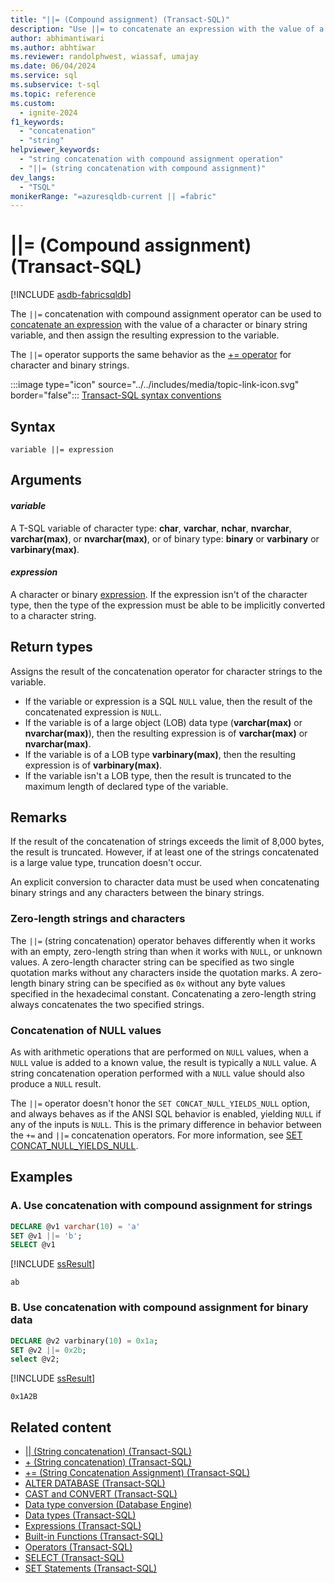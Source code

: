 ```yaml
---
title: "||= (Compound assignment) (Transact-SQL)"
description: "Use ||= to concatenate an expression with the value of a character or binary string variable, and assign the resulting expression to the variable."
author: abhimantiwari
ms.author: abhtiwar
ms.reviewer: randolphwest, wiassaf, umajay
ms.date: 06/04/2024
ms.service: sql
ms.subservice: t-sql
ms.topic: reference
ms.custom:
  - ignite-2024
f1_keywords:
  - "concatenation"
  - "string"
helpviewer_keywords:
  - "string concatenation with compound assignment operation"
  - "||= (string concatenation with compound assignment)"
dev_langs:
  - "TSQL"
monikerRange: "=azuresqldb-current || =fabric"
---
```


# ||= (Compound assignment) (Transact-SQL)

[!INCLUDE [asdb-fabricsqldb](../../includes/applies-to-version/asdb-fabricsqldb.md)]

The `||=` concatenation with compound assignment operator can be used to [concatenate an expression](string-concatenation-pipes-transact-sql.md) with the value of a character or binary string variable, and then assign the resulting expression to the variable.

The `||=` operator supports the same behavior as the [+= operator](string-concatenation-equal-transact-sql.md) for character and binary strings.

:::image type="icon" source="../../includes/media/topic-link-icon.svg" border="false"::: [Transact-SQL syntax conventions](../../t-sql/language-elements/transact-sql-syntax-conventions-transact-sql.md)

## Syntax

```syntaxsql
variable ||= expression
```

## Arguments

#### *variable*

A T-SQL variable of character type: **char**, **varchar**, **nchar**, **nvarchar**, **varchar(max)**, or **nvarchar(max)**, or of binary type: **binary** or **varbinary** or **varbinary(max)**.

#### *expression*

A character or binary [expression](expressions-transact-sql.md). If the expression isn't of the character type, then the type of the expression must be able to be implicitly converted to a character string.

## Return types

Assigns the result of the concatenation operator for character strings to the variable.

- If the variable or expression is a SQL `NULL` value, then the result of the concatenated expression is `NULL`.
- If the variable is of a large object (LOB) data type (**varchar(max)** or **nvarchar(max)**), then the resulting expression is of **varchar(max)** or **nvarchar(max)**.
- If the variable is of a LOB type **varbinary(max)**, then the resulting expression is of **varbinary(max)**.
- If the variable isn't a LOB type, then the result is truncated to the maximum length of declared type of the variable.

## Remarks

If the result of the concatenation of strings exceeds the limit of 8,000 bytes, the result is truncated. However, if at least one of the strings concatenated is a large value type, truncation doesn't occur.

An explicit conversion to character data must be used when concatenating binary strings and any characters between the binary strings.

### Zero-length strings and characters

The `||=` (string concatenation) operator behaves differently when it works with an empty, zero-length string than when it works with `NULL`, or unknown values. A zero-length character string can be specified as two single quotation marks without any characters inside the quotation marks. A zero-length binary string can be specified as `0x` without any byte values specified in the hexadecimal constant. Concatenating a zero-length string always concatenates the two specified strings.

### Concatenation of NULL values

As with arithmetic operations that are performed on `NULL` values, when a `NULL` value is added to a known value, the result is typically a `NULL` value. A string concatenation operation performed with a `NULL` value should also produce a `NULL` result.

The `||=` operator doesn't honor the `SET CONCAT_NULL_YIELDS_NULL` option, and always behaves as if the ANSI SQL behavior is enabled, yielding `NULL` if any of the inputs is `NULL`. This is the primary difference in behavior between the `+=` and `||=` concatenation operators. For more information, see [SET CONCAT_NULL_YIELDS_NULL](../statements/set-concat-null-yields-null-transact-sql.md).

## Examples

### A. Use concatenation with compound assignment for strings

```sql
DECLARE @v1 varchar(10) = 'a'
SET @v1 ||= 'b';
SELECT @v1
```

[!INCLUDE [ssResult](../../includes/ssresult-md.md)]

```output
ab
```

### B. Use concatenation with compound assignment for binary data

```sql
DECLARE @v2 varbinary(10) = 0x1a;
SET @v2 ||= 0x2b;
select @v2;
```

[!INCLUDE [ssResult](../../includes/ssresult-md.md)]

```output
0x1A2B
```

## Related content

- [&#124;&#124; (String concatenation) (Transact-SQL)](string-concatenation-pipes-transact-sql.md)
- [+ (String concatenation) (Transact-SQL)](string-concatenation-transact-sql.md)
- [+= (String Concatenation Assignment) (Transact-SQL)](string-concatenation-equal-transact-sql.md)
- [ALTER DATABASE (Transact-SQL)](../statements/alter-database-transact-sql.md)
- [CAST and CONVERT (Transact-SQL)](../functions/cast-and-convert-transact-sql.md)
- [Data type conversion (Database Engine)](../data-types/data-type-conversion-database-engine.md)
- [Data types (Transact-SQL)](../data-types/data-types-transact-sql.md)
- [Expressions (Transact-SQL)](expressions-transact-sql.md)
- [Built-in Functions (Transact-SQL)](../functions/functions.md)
- [Operators (Transact-SQL)](operators-transact-sql.md)
- [SELECT (Transact-SQL)](../queries/select-transact-sql.md)
- [SET Statements (Transact-SQL)](../statements/set-statements-transact-sql.md)
